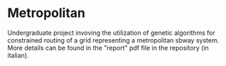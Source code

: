 # Metropolitan
Undergraduate project invoving the utilization of genetic algorithms for constrained routing of a grid representing a metropolitan sbway system. 
More details can be found in the "report" pdf file in the repository (in italian).
